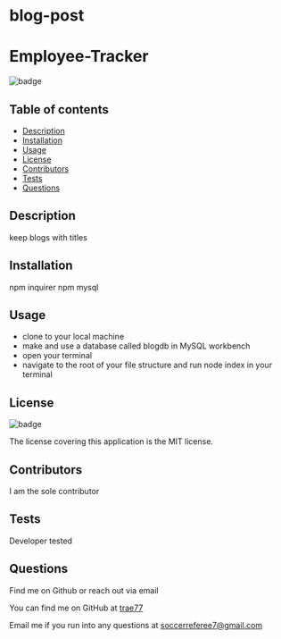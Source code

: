 # blog-post
# Employee-Tracker

  ![badge](https://img.shields.io/badge/license-MIT-blue)

  ## Table of contents
  - [Description](#description)
  - [Installation](#installation)
  - [Usage](#usage)
  - [License](#license)
  - [Contributors](#contributors)
  - [Tests](#tests)
  - [Questions](#questions)

  ## Description
  keep blogs with titles

  ## Installation
  npm inquirer
  npm mysql
 

  ## Usage
  * clone to your local machine
  * make and use a database called blogdb in MySQL workbench
  * open your terminal
  * navigate to the root of your file structure and run node index in your terminal


  ## License
  ![badge](https://img.shields.io/badge/license-MIT-blue)

  The license covering this application is the MIT license.

  ## Contributors
  I am the sole contributor

  ## Tests
  Developer tested

  ## Questions
  Find me on Github or reach out via email

   You can find me on GitHub at [trae77](https://github.com/trae77)

  Email me if you run into any questions at soccerreferee7@gmail.com


 